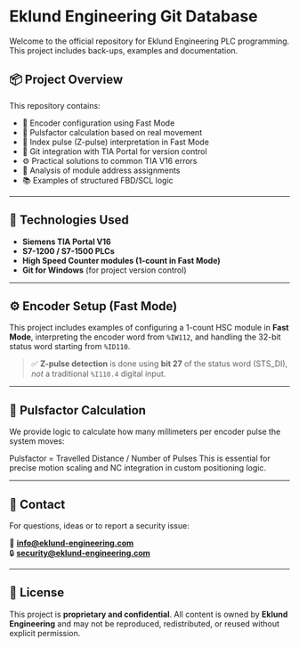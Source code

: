 # Eklund Engineering Git Database

Welcome to the official repository for Eklund Engineering PLC programming. This project includes back-ups, examples and documentation.

## 📦 Project Overview

This repository contains:

- 🧠 Encoder configuration using Fast Mode
- 📏 Pulsfactor calculation based on real movement
- 🔄 Index pulse (Z-pulse) interpretation in Fast Mode
- 🧰 Git integration with TIA Portal for version control
- ⚙️ Practical solutions to common TIA V16 errors
- 🔎 Analysis of module address assignments
- 📚 Examples of structured FBD/SCL logic

---

## 🔧 Technologies Used

- **Siemens TIA Portal V16**
- **S7-1200 / S7-1500 PLCs**
- **High Speed Counter modules (1-count in Fast Mode)**
- **Git for Windows** (for project version control)

---

## ⚙️ Encoder Setup (Fast Mode)

This project includes examples of configuring a 1-count HSC module in **Fast Mode**, interpreting the encoder word from `%IW112`, and handling the 32-bit status word starting from `%ID110`.

> ✅ **Z-pulse detection** is done using **bit 27** of the status word (STS_DI), _not_ a traditional `%I110.4` digital input.

---

## 📐 Pulsfactor Calculation

We provide logic to calculate how many millimeters per encoder pulse the system moves:

Pulsfactor = Travelled Distance / Number of Pulses
This is essential for precise motion scaling and NC integration in custom positioning logic.

---

## 🙋 Contact

For questions, ideas or to report a security issue:

📧 **info@eklund-engineering.com**  
🔒 **security@eklund-engineering.com**

---

## 📄 License

This project is **proprietary and confidential**. All content is owned by **Eklund Engineering** and may not be reproduced, redistributed, or reused without explicit permission.

